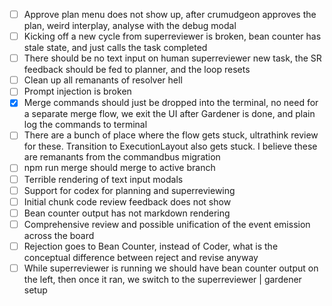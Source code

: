 + [ ] Approve plan menu does not show up, after crumudgeon approves the plan, weird interplay, analyse with the debug modal
+ [ ] Kicking off a new cycle from superreviewer is broken, bean counter has stale state, and just calls the task completed
+ [ ] There should be no text input on human superreviewer new task, the SR feedback should be fed to planner, and the loop resets
+ [ ] Clean up all remanants of resolver hell
+ [ ] Prompt injection is broken
+ [x] Merge commands should just be dropped into the terminal, no need for a separate merge flow, we exit the UI after Gardener is done, and plain log the commands to terminal
+ [ ] There are a bunch of place where the flow gets stuck, ultrathink review for these. Transition to ExecutionLayout also gets stuck. I believe these are remanants from the commandbus migration
+ [ ] npm run merge should merge to active branch
+ [ ] Terrible rendering of text input modals
+ [ ] Support for codex for planning and superreviewing
+ [ ] Initial chunk code review feedback does not show
+ [ ] Bean counter output has not markdown rendering
+ [ ] Comprehensive review and possible unification of the event emission across the board
+ [ ] Rejection goes to Bean Counter, instead of Coder, what is the conceptual difference between reject and revise anyway
+ [ ] While superreviewer is running we should have bean counter output on the left, then once it ran, we switch to the superreviewer | gardener setup